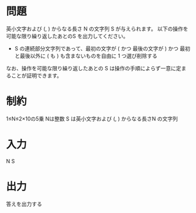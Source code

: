 # 問題
英小文字および (, ) からなる長さ N の文字列 S が与えられます。
以下の操作を可能な限り繰り返したあとのS を出力してください。
- S の連続部分文字列であって、最初の文字が ( かつ 最後の文字が ) かつ 最初と最後以外に ( も ) も含まないものを自由に 1 つ選び削除する

なお、操作を可能な限り繰り返したあとの S は操作の手順によらず一意に定まることが証明できます。

# 制約
1≤N≤2×10の5乗
Nは整数
S は英小文字および (, ) からなる長さN の文字列

# 入力
N
S

# 出力　
答えを出力する